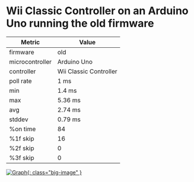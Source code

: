 # Wii Classic Controller on an Arduino Uno running the old firmware

| Metric          | Value                  |
| --------------- | ---------------------- |
| firmware        | old                    |
| microcontroller | Arduino Uno            |
| controller      | Wii Classic Controller |
| poll rate       | 1 ms                    |
| min             | 1.4 ms                    |
| max             | 5.36 ms                   |
| avg             | 2.74 ms                   |
| stddev          | 0.79 ms                   |
| %on time        | 84                     |
| %1f skip        | 16                     |
| %2f skip        | 0                      |
| %3f skip        | 0                      |

[![Graph](../../assets/images/results/ardwiino_classic_uno.png){: class="big-image" }](../../assets/images/results/ardwiino_classic_uno.png)
